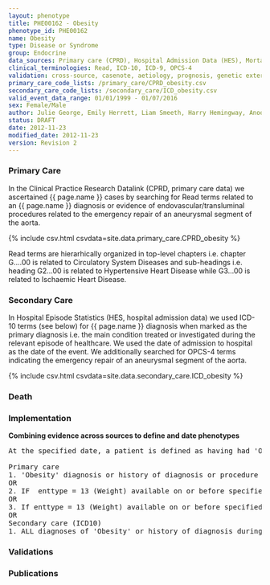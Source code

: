 ```yaml
---
layout: phenotype
title: PHE00162 - Obesity
phenotype_id: PHE00162
name: Obesity
type: Disease or Syndrome
group: Endocrine
data_sources: Primary care (CPRD), Hospital Admission Data (HES), Mortality Data (ONS)
clinical_terminologies: Read, ICD-10, ICD-9, OPCS-4
validation: cross-source, casenote, aetiology, prognosis, genetic external
primary_care_code_lists: /primary_care/CPRD_obesity.csv
secondary_care_code_lists: /secondary_care/ICD_obesity.csv
valid_event_data_range: 01/01/1999 - 01/07/2016
sex: Female/Male
author: Julie George, Emily Herrett, Liam Smeeth, Harry Hemingway, Anoop Shah, Spiros Denaxas
status: DRAFT
date: 2012-11-23
modified_date: 2012-11-23
version: Revision 2
---
```


### Primary Care

In the Clinical Practice Research Datalink (CPRD, primary care data) we ascertained {{ page.name }} cases by searching for Read terms related to an {{ page.name }} diagnosis or evidence of endovascular/transluminal procedures related to the emergency repair of an aneurysmal segment of the aorta.

{% include csv.html csvdata=site.data.primary_care.CPRD_obesity %}

Read terms are hierarhically organized in top-level chapters i.e. chapter G....00 is related to Circulatory System Diseases and sub-headings i.e. heading G2...00 is related to Hypertensive Heart Disease while G3...00 is related to Ischaemic Heart Disease.

### Secondary Care

In Hospital Episode Statistics (HES, hospital admission data) we used ICD-10 terms (see below) for {{ page.name }} diagnosis when marked as the primary diagnosis i.e. the main condition treated or investigated during the relevant episode of healthcare. We used the date of admission to hospital as the date of the event. We additionally searched for OPCS-4 terms indicating the emergency repair of an aneurysmal segment of the aorta.

{% include csv.html csvdata=site.data.secondary_care.ICD_obesity %}


### Death

### Implementation

**Combining evidence across sources to define and date phenotypes**

<pre>
At the specified date, a patient is defined as having had 'Obesity' IF they meet the criteria for any of the following on or before the specified date. The earliest date on which the individual meets any of the following criteria on or before the specified date is defined as the first event date:

Primary care
1. 'Obesity' diagnosis or history of diagnosis or procedure during a consultation 
OR
2. IF  enttype = 13 (Weight) available on or before specified date AND data3 not missing, BMI = data3. If BMI > 30, patient is defined as having had 'Obesity'.
OR
3. If enttype = 13 (Weight) available on or before specified date AND data3 missing, BMI = data1 (enttype 13) /(data2 ^2) (enttype 14 = Height). If BMI > 30, patient is defined as having had 'Obesity'. IF height not available on same eventdate as weight, use most recent height for age > 18 years.
OR
Secondary care (ICD10)
1. ALL diagnoses of 'Obesity' or history of diagnosis during a hospitalization
</pre>

### Validations

### Publications

